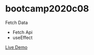 # bootcamp2020c08
Fetch Data
* Fetch Api
* useEffect

[Live Demo](http://hassanalikhan-bc2020c08.surge.sh/)
